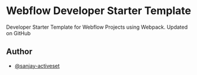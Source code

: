 # Webflow Developer Starter Template

Developer Starter Template for Webflow Projects using Webpack. Updated on GitHub

## Author

- [@sanjay-activeset](https://www.github.com/sanjay-activeset)
